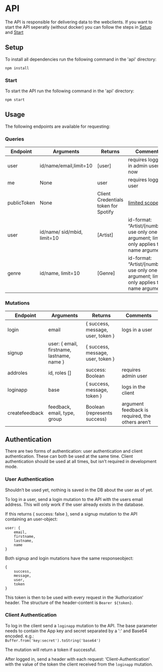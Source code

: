 # API
The API is responsible for delivering data to the webclients.
If you want to start the API seperatly (without docker) you can follow the steps in [Setup](#setup) and [Start](#start)

## Setup
To install all dependencies run the following command in the 'api' directory:
```
npm install
```

### Start
To start the API run the following command in the 'api' directory:
```
npm start
```

## Usage
The following endpoints are available for requesting:

### Queries

| Endpoint    | Arguments                    | Returns                             | Comments                                       |
| ----------- | -----------------------------|-------------------------------------|------------------------------------------------|
| user        | id/name/email,limit=10       | \[user\]                            | requires logged in admin user for now          |
| me          | None                         | user                                | requires logged user                           |
| publicToken | None                         | Client Credentials token for Spotify| [limited scope](https://developer.spotify.com/documentation/general/guides/authorization-guide/#client-credentials-flow)         |
| user        | id/name/ sid/mbid, limit=10  | \[Artist\]                          | 	id-format: “Artist/{number}”; use only one argument; limit only applies to name argument          |
| genre       |id/name, limit=10             | \[Genre\]                           | 	id-format: “Artist/{number}”; use only one argument; limit only applies to name argument          |


### Mutations

| Endpoint          | Arguments                                   | Returns                             | Comments                                        |
| ------------------| --------------------------------------------|-------------------------------------|------------------------------------------------ |
| login             | email                                       | { success, message, user, token }   | logs in a user                                  |
| signup            | user: { email, firstname, lastname, name }  | { success, message, user, token }   |                                                 |
| addroles          | id, roles []                                | success: Boolean                    | requires admin user                             |
| loginapp          | base                                        | { success, message, token }         | logs in the client                              |
| createfeedback    | feedback, email, type, group                | Boolean (represents success)        | argument feedback is required, the others aren’t|

## Authentication
There are two forms of authentication: user authentication and client authentication. These can both be used at the same time. Client authentication should be used at all times, but isn’t required in development mode.

### User Authentication

Shouldn’t be used yet, nothing is saved in the DB about the user as of yet.

To log in a user, send a login mutation to the API with the users email address. This will only work if the user already exists in the database.

If this returns { success: false }, send a signup mutation to the API containing an user-object:
``` 
user: {
    email,
    firstname,
    lastname,
    name
}
```
Both signup and login mutations have the same responseobject:
``` 
{
    success,
    message,
    user,
    token
}
```
This token is then to be used with every request in the ‘Authorization’ header. The structure of the header-content is ```Bearer ${token}```.


### Client Authentication

To log in the client send a ```loginapp``` mutation to the API. The base parameter needs to contain the App key and secret separated by a ':' and Base64 encoded. e.g.:  
```Buffer.from('key:secret').toString('base64')```

The mutation will return a token if successful.

After logged in, send a header with each request: ‘Client-Authentication’ with the value of the token the client received from the ```loginapp``` mutation.

